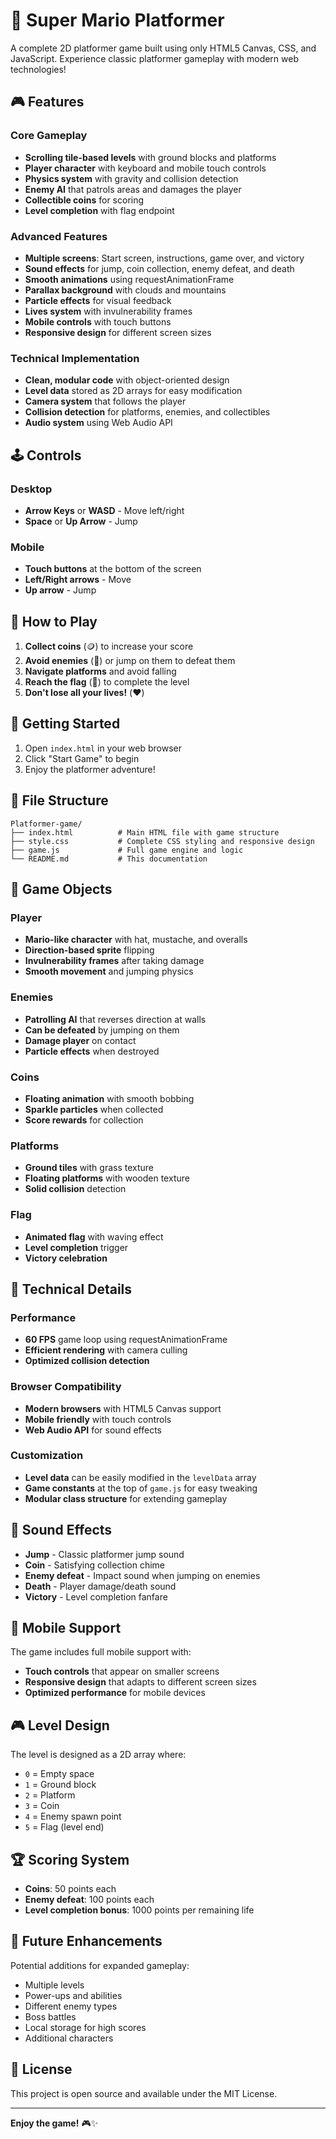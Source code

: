 # 🍄 Super Mario Platformer

A complete 2D platformer game built using only HTML5 Canvas, CSS, and JavaScript. Experience classic platformer gameplay with modern web technologies!

## 🎮 Features

### Core Gameplay
- **Scrolling tile-based levels** with ground blocks and platforms
- **Player character** with keyboard and mobile touch controls
- **Physics system** with gravity and collision detection
- **Enemy AI** that patrols areas and damages the player
- **Collectible coins** for scoring
- **Level completion** with flag endpoint

### Advanced Features
- **Multiple screens**: Start screen, instructions, game over, and victory
- **Sound effects** for jump, coin collection, enemy defeat, and death
- **Smooth animations** using requestAnimationFrame
- **Parallax background** with clouds and mountains
- **Particle effects** for visual feedback
- **Lives system** with invulnerability frames
- **Mobile controls** with touch buttons
- **Responsive design** for different screen sizes

### Technical Implementation
- **Clean, modular code** with object-oriented design
- **Level data** stored as 2D arrays for easy modification
- **Camera system** that follows the player
- **Collision detection** for platforms, enemies, and collectibles
- **Audio system** using Web Audio API

## 🕹️ Controls

### Desktop
- **Arrow Keys** or **WASD** - Move left/right
- **Space** or **Up Arrow** - Jump

### Mobile
- **Touch buttons** at the bottom of the screen
- **Left/Right arrows** - Move
- **Up arrow** - Jump

## 🎯 How to Play

1. **Collect coins** (🪙) to increase your score
2. **Avoid enemies** (👹) or jump on them to defeat them
3. **Navigate platforms** and avoid falling
4. **Reach the flag** (🏁) to complete the level
5. **Don't lose all your lives!** (❤️)

## 🚀 Getting Started

1. Open `index.html` in your web browser
2. Click "Start Game" to begin
3. Enjoy the platformer adventure!

## 📁 File Structure

```
Platformer-game/
├── index.html          # Main HTML file with game structure
├── style.css           # Complete CSS styling and responsive design
├── game.js             # Full game engine and logic
└── README.md           # This documentation
```

## 🎨 Game Objects

### Player
- **Mario-like character** with hat, mustache, and overalls
- **Direction-based sprite** flipping
- **Invulnerability frames** after taking damage
- **Smooth movement** and jumping physics

### Enemies
- **Patrolling AI** that reverses direction at walls
- **Can be defeated** by jumping on them
- **Damage player** on contact
- **Particle effects** when destroyed

### Coins
- **Floating animation** with smooth bobbing
- **Sparkle particles** when collected
- **Score rewards** for collection

### Platforms
- **Ground tiles** with grass texture
- **Floating platforms** with wooden texture
- **Solid collision** detection

### Flag
- **Animated flag** with waving effect
- **Level completion** trigger
- **Victory celebration**

## 🔧 Technical Details

### Performance
- **60 FPS** game loop using requestAnimationFrame
- **Efficient rendering** with camera culling
- **Optimized collision detection**

### Browser Compatibility
- **Modern browsers** with HTML5 Canvas support
- **Mobile friendly** with touch controls
- **Web Audio API** for sound effects

### Customization
- **Level data** can be easily modified in the `levelData` array
- **Game constants** at the top of `game.js` for easy tweaking
- **Modular class structure** for extending gameplay

## 🎵 Sound Effects

- **Jump** - Classic platformer jump sound
- **Coin** - Satisfying collection chime
- **Enemy defeat** - Impact sound when jumping on enemies
- **Death** - Player damage/death sound
- **Victory** - Level completion fanfare

## 📱 Mobile Support

The game includes full mobile support with:
- **Touch controls** that appear on smaller screens
- **Responsive design** that adapts to different screen sizes
- **Optimized performance** for mobile devices

## 🎮 Level Design

The level is designed as a 2D array where:
- `0` = Empty space
- `1` = Ground block
- `2` = Platform
- `3` = Coin
- `4` = Enemy spawn point
- `5` = Flag (level end)

## 🏆 Scoring System

- **Coins**: 50 points each
- **Enemy defeat**: 100 points each
- **Level completion bonus**: 1000 points per remaining life

## 🚧 Future Enhancements

Potential additions for expanded gameplay:
- Multiple levels
- Power-ups and abilities
- Different enemy types
- Boss battles
- Local storage for high scores
- Additional characters

## 📄 License

This project is open source and available under the MIT License.

---

**Enjoy the game!** 🎮✨
